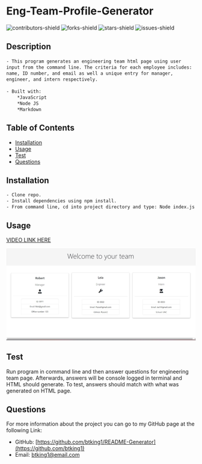 # Eng-Team-Profile-Generator
![contributors-shield](https://img.shields.io/github/contributors/btking1/README-Generator?style=for-the-badge)
![forks-shield](https://img.shields.io/github/forks/btking1/README-Generator?style=for-the-badge)
![stars-shield](https://img.shields.io/github/stars/btking1/README-Generator?style=for-the-badge)
![issues-shield](https://img.shields.io/github/issues/btking1/README-Generator?style=for-the-badge)

## Description
   
    - This program generates an engineering team html page using user input from the command line. The criteria for each employee includes: name, ID number, and email as well a unique entry for manager, engineer, and intern respectively.
    
    - Built with: 
        *JavaScript
        *Node JS
        *Markdown
    

## Table of Contents 

- [Installation](#installation)
- [Usage](#usage)
- [Test](#test)
- [Questions](#questions)

## Installation

    - Clone repo. 
    - Install dependencies using npm install.
    - From command line, cd into project directory and type: Node index.js
    


## Usage

[VIDEO LINK HERE](https://link-url-here.org)

![SCREENSHOOT](https://github.com/btking1/Eng-Team-Profile-Generator/blob/main/img/eng-team-ss.jpg)

## Test

Run program in command line and then answer questions for engineering team page. Afterwards, answers will be console logged in terminal and HTML should generate. To test, answers should match with what was generated on HTML page. 


## Questions

For more information about the project you can go
to my GitHub page at the following Link:

- GitHub: [https://github.com/btking1/README-Generator](https://github.com/btking1)
- Email: btking1@email.com
